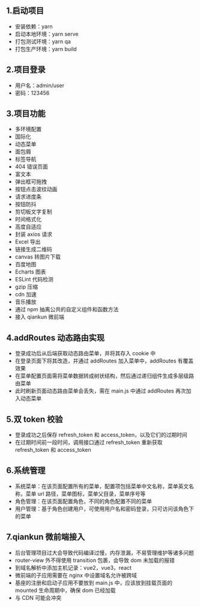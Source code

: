 ## 1.启动项目

- 安装依赖：yarn
- 启动本地环境：yarn serve
- 打包测试环境：yarn qa
- 打包生产环境：yarn build

## 2.项目登录

- 用户名：admin/user
- 密码：123456

## 3.项目功能

- 多环境配置
- 国际化
- 动态菜单
- 面包屑
- 标签导航
- 404 错误页面
- 富文本
- 弹出框可拖拽
- 按钮点击波纹动画
- 请求进度条
- 按钮防抖
- 剪切板文字复制
- 时间格式化
- 高度自适应
- 封装 axios 请求
- Excel 导出
- 链接生成二维码
- canvas 转图片下载
- 百度地图
- Echarts 图表
- ESLint 代码检测
- gzip 压缩
- cdn 加速
- 音乐播放
- 通过 npm 抽离公共的自定义组件和函数方法
- 接入 qiankun 微前端

## 4.addRoutes 动态路由实现

- 登录成功后从后端获取动态路由菜单，并将其存入 cookie 中
- 在登录页面下将其改造，并通过 addRoutes 加入菜单中，addRoutes 有覆盖效果
- 在菜单配置页面需将菜单数据转成树状结构，然后通过递归组件生成多层级路由菜单
- 此时刷新页面动态路由菜单会丢失，需在 main.js 中通过 addRoutes 再次加入动态菜单

## 5.双 token 校验

- 登录成功之后保存 refresh_token 和 access_token，以及它们的过期时间
- 在过期时间前一段时间，调用接口通过 refresh_token 重新获取 refresh_token 和 access_token

## 6.系统管理

- 系统菜单：在该页面配置所有的菜单，配置项包括菜单中文名称，菜单英文名称，菜单 url 路径，菜单图标，菜单父目录，菜单序号等
- 角色管理：在该页面配置角色，不同的角色配置不同的菜单
- 用户管理：基于角色创建用户，可使用用户名和密码登录，只可访问该角色下的菜单

## 7.qiankun 微前端接入

- 后台管理项目过大会导致代码编译过慢，内存泄漏，不易管理维护等诸多问题
- router-view 外不得使用 transition 包裹，会导致 dom 未加载的报错
- 到域名解析中添加主机记录：vue2，vue3，react
- 微前端的子应用需要在 nginx 中设置域名允许被跨域
- 基座的注册和启动子应用不要放到 main.js 中，应该放到挂载页面的 mounted 生命周期中，确保 dom 已经加载
- 与 CDN 可能会冲突
